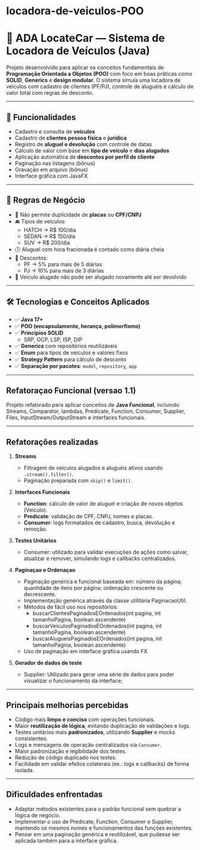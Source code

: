 # locadora-de-veiculos-POO
# 🚗 ADA LocateCar — Sistema de Locadora de Veículos (Java)

Projeto desenvolvido para aplicar os conceitos fundamentais de **Programação Orientada a Objetos (POO)** com foco em boas práticas como **SOLID**, **Generics** e **design modular**. O sistema simula uma locadora de veículos com cadastro de clientes (PF/PJ), controle de aluguéis e cálculo de valor total com regras de desconto.

---

## 🧩 Funcionalidades

- Cadastro e consulta de **veículos**
- Cadastro de **clientes pessoa física** e **jurídica**
- Registro de **aluguel e devolução** com controle de datas
- Cálculo de valor com base em **tipo de veículo** e **dias alugados**
- Aplicação automática de **descontos por perfil de cliente**
- Paginação nas listagens (bônus)
- Gravação em arquivo (bônus)
- Interface gráfica com JavaFX

---

## 📐 Regras de Negócio

- 🚫 Não permite duplicidade de **placas** ou **CPF/CNPJ**
- 🚘 Tipos de veículos:
  - HATCH → R$ 100/dia
  - SEDAN → R$ 150/dia
  - SUV → R$ 200/dia
- 🕓 Aluguel com hora fracionada é contado como diária cheia
- 💸 Descontos:
  - PF → 5% para mais de 5 diárias
  - PJ → 10% para mais de 3 diárias
- 🚫 Veículo alugado não pode ser alugado novamente até ser devolvido

---

## 🛠️ Tecnologias e Conceitos Aplicados

- ✅ **Java 17+**
- ✅ **POO (encapsulamento, herança, polimorfismo)**
- ✅ **Princípios SOLID**
  - SRP, OCP, LSP, ISP, DIP
- ✅ **Generics** com repositórios reutilizáveis
- ✅ **Enum** para tipos de veículos e valores fixos
- ✅ **Strategy Pattern** para cálculo de desconto
- ✅ **Separação por pacotes**: `model`, `repository`, `app`

---

## Refatoraçao Funcional (versao 1.1)

Projeto refatorado para aplicar conceitos de **Java Funcional**, incluindo Streams, Comparator, lambdas, Predicate, Function, Consumer, Supplier, Files, InputStream/OutputStream e interfaces funcionais.

---

## Refatorações realizadas

1. **Streams**
   - Filtragem de veículos alugados e aluguéis ativos usando `.stream().filter()`.
   - Paginação preparada com `skip()` e `limit()`.

2. **Interfaces Funcionais**
   - **Function**: cálculo de valor de aluguel e criação de novos objetos (Veículo).
   - **Predicate**: validação de CPF, CNPJ, nomes e placas.
   - **Consumer**: logs formatados de cadastro, busca, devolução e remoção.

3. **Testes Unitários**
   - Consumer: utilizado para validar execuções de ações como salvar, atualizar e remover, simulando logs e callbacks centralizados.

4. **Paginaçao e Ordenaçao**
   - Paginação genérica e funcional baseada em: número da página; quantidade de itens por página; ordenação crescente ou decrescente.
   - Implementação genérica através da classe utilitária PaginacaoUtil.
   - Métodos de fácil uso nos repositórios:
     - buscarClientesPaginadosEOrdenados(int pagina, int tamanhoPagina, boolean ascendente)
     - buscarVeiculosPaginadosEOrdenados(int pagina, int tamanhoPagina, boolean ascendente)
     - buscarAlugueisPaginadosEOrdenados(int pagina, int tamanhoPagina, boolean ascendente)
   - Uso de paginação em interface gráfica usando FX

5. **Gerador de dados de teste**
   - Supplier: Utilizado para gerar uma série de dados para poder visualizar o funcionamento da interface;
---

## Principais melhorias percebidas

- Código mais **limpo e conciso** com operações funcionais.
- Maior **reutilização de lógica**, evitando duplicação de validações e logs.
- Testes unitários mais **padronizados**, utilizando **Supplier** e mocks consistentes.
- Logs e mensagens de operação centralizados via `Consumer`.
- Maior padronização e legibilidade dos testes.
- Redução de código duplicado nos testes.
- Facilidade em validar efeitos colaterais (ex.: logs e callbacks) de forma isolada.

---
  
## Dificuldades enfrentadas

- Adaptar métodos existentes para o padrão funcional sem quebrar a lógica de negócio.
- Implementar o uso de Predicate, Function, Consumer e Supplier, mantendo os mesmos nomes e funcionamentos das funções 
existentes.
- Pensar em uma paginação genérica e reutilizável, que pudesse ser aplicada também para a interface gráfica.

